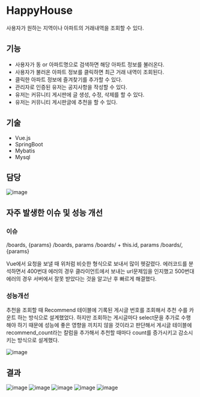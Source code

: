 # HappyHouse
사용자가 원하는 지역이나 아파트의 거래내역을 조회할 수 있다.

## 기능
- 사용자가 동 or 아파트명으로 검색하면 해당 아파트 정보를 불러온다.
- 사용자가 불러온 아파트 정보를 클릭하면 최근 거래 내역이 조회된다.
- 클릭한 아파트 정보에 즐겨찾기를 추가할 수 있다.
- 관리자로 인증된 유저는 공지사항을 작성할 수 있다.
- 유저는 커뮤니티 게시판에 글 생성, 수정, 삭제를 할 수 있다.
- 유저는 커뮤니티 게시판글에 추천을 할 수 있다.

## 기술
- Vue.js
- SpringBoot
- Mybatis
- Mysql

## 담당
![image](https://user-images.githubusercontent.com/62234293/174473796-5be7727a-7a9a-4d9c-a84b-fe559af7ffaf.png)

## 자주 발생한 이슈 및 성능 개선

### 이슈
/boards, {params}
/boards, params
/boards/ + this.id, params
/boards/, {params}

Vue에서 요청을 보낼 때 위처럼 비슷한 형식으로 보내서 많이 헷갈렸다.
에러코드를 분석하면서 400번대 에러의 경우 클라이언트에서 보내는 url문제임을 인지했고 500번대 에러의 경우 서버에서 잘못 받았다는 것을 알고난 후 빠르게 해결했다.

### 성능개선
추천을 조회할 때 Recommend 테이블에 기록된 게시글 번호를 조회해서 추천 수를 카운트 하는 방식으로 설계했었다.
하지만 조회하는 게시글마다 select문을 추가로 수행해야 하기 때문에 성능에 좋은 영향을 끼치지 않을 것이라고 판단해서 게시글 테이블에 recommend_count라는 칼럼을 추가해서
추천할 때마다 count를 증가시키고 감소시키는 방식으로 설계했다.

![image](https://user-images.githubusercontent.com/62234293/174474244-5bfdb463-9304-4409-8d35-ba8f99231e80.png)


## 결과
![image](https://user-images.githubusercontent.com/62234293/174473866-e0f2a50e-1e14-4b32-984a-cf8c9efbbf5f.png)
![image](https://user-images.githubusercontent.com/62234293/174473870-701c998d-2ca9-4d58-b264-dbbf66bca471.png)
![image](https://user-images.githubusercontent.com/62234293/174473881-1af94bb6-bd28-4492-936d-193e2fe6ee40.png)
![image](https://user-images.githubusercontent.com/62234293/174473901-950e05c6-8898-433b-b3bd-37b2eea6c098.png)
![image](https://user-images.githubusercontent.com/62234293/174473904-ddc5cdc3-473e-4bc5-b984-ff2c05819f4a.png)
